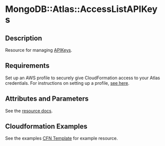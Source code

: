 # MongoDB::Atlas::AccessListAPIKeys


## Description
Resource for managing [APIKeys](https://www.mongodb.com/docs/atlas/reference/api-resources-spec/v2/#tag/Programmatic-API-Keys).

## Requirements
Set up an AWS profile to securely give CloudFormation access to your Atlas credentials.
For instructions on setting up a profile, [see here](/README.md#mongodb-atlas-api-keys-credential-management).

## Attributes and Parameters

See the [resource docs](docs/README.md).

## Cloudformation Examples

See the examples [CFN Template](/examples/access-list-api-key/access-list-api-key.json) for example resource.
